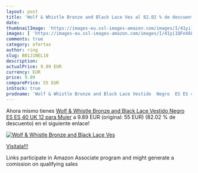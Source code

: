 ```yaml
---
layout: post
title: 'Wolf & Whistle Bronze and Black Lace Ves al 82.02 % de descuento'
date: 
thumbnailImage: 'https://images-eu.ssl-images-amazon.com/images/I/41yi1QFnX6L._SL200_.jpg'
images: [ 'https://images-eu.ssl-images-amazon.com/images/I/41yi1QFnX6L._SL200_.jpg' ]
comments: true
category: ofertas
author: ring
slug: B01J1NEL10
description:
actualPrice: 9.89 EUR
currency: EUR
price: 9.89
comparePrice: 55 EUR
inStock: true
prodname: 'Wolf & Whistle Bronze and Black Lace Vestido  Negro  ES ES 40  UK 12  para Mujer'
---
```


Ahora mismo tienes [Wolf & Whistle Bronze and Black Lace Vestido  Negro  ES ES 40  UK 12  para Mujer](https://www.amazon.es/dp/B01J1NEL10/?tag=tolees-21) a 9.89 EUR (original: 55 EUR) (82.02 %  de descuento) en el siguiente enlace!

[![Wolf & Whistle Bronze and Black Lace Ves](https://images-eu.ssl-images-amazon.com/images/I/41yi1QFnX6L._SL200_.jpg)](https://www.amazon.es/dp/B01J1NEL10/?tag=tolees-21)

[Visítala!!!](https://www.amazon.es/dp/B01J1NEL10/?tag=tolees-21)

Links participate in Amazon Associate program and might generate a comission on qualifying sales
